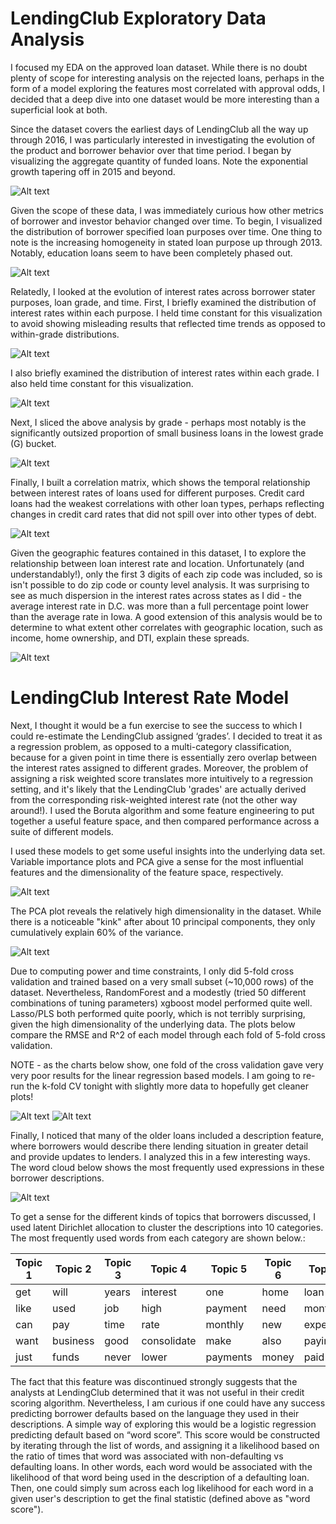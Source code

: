 # LendingClub Exploratory Data Analysis

I focused my EDA on the approved loan dataset. While there is no doubt plenty of scope for interesting analysis on the rejected loans, perhaps in the form of a model exploring the features most correlated with approval odds, I decided that a deep dive into one dataset would be more interesting than a superficial look at both. 

Since the dataset covers the earliest days of LendingClub all the way up through 2016, I was particularly interested in investigating the evolution of the product and borrower behavior over that time period. I began by visualizing the aggregate quantity of funded loans. Note the exponential growth tapering off in 2015 and beyond. 

![Alt text](https://github.com/trillville/lending_club/blob/master/screenshots/plot1.png)

Given the scope of these data, I was immediately curious how other metrics of borrower and investor behavior changed over time. To begin, I visualized the distribution of borrower specified loan purposes over time. One thing to note is the increasing homogeneity in stated loan purpose up through 2013. Notably, education loans seem to have been completely phased out. 

![Alt text](https://github.com/trillville/lending_club/blob/master/screenshots/plot2.png)

Relatedly, I looked at the evolution of interest rates across borrower stater purposes, loan grade, and time. First, I briefly examined the distribution of interest rates within each purpose. I held time constant for this visualization to avoid showing misleading results that reflected time trends as opposed to within-grade distributions.

![Alt text](https://github.com/trillville/lending_club/blob/master/screenshots/plot3a.png)

I also briefly examined the distribution of interest rates within each grade. I also held time constant for this visualization.

![Alt text](https://github.com/trillville/lending_club/blob/master/screenshots/plot4.png)

Next, I sliced the above analysis by grade - perhaps most notably is the significantly outsized proportion of small business loans in the lowest grade (G) bucket. 

![Alt text](https://github.com/trillville/lending_club/blob/master/screenshots/Plot3b.png)

Finally, I built a correlation matrix, which shows the temporal relationship between interest rates of loans used for different purposes. Credit card loans had the weakest correlations with other loan types, perhaps reflecting changes in credit card rates that did not spill over into other types of debt. 

![Alt text](https://github.com/trillville/lending_club/blob/master/screenshots/plot3c.png)

Given the geographic features contained in this dataset, I to explore the relationship between loan interest rate and location. Unfortunately (and understandably!), only the first 3 digits of each zip code was included, so is isn't possible to do zip code or county level analysis. It was surprising to see as much dispersion in the interest rates across states as I did - the average interest rate in D.C. was more than a full percentage point lower than the average rate in Iowa. A good extension of this analysis would be to determine to what extent other correlates with geographic location, such as income, home ownership, and DTI, explain these spreads. 

![Alt text](https://github.com/trillville/lending_club/blob/master/screenshots/plot5.png)

# LendingClub Interest Rate Model

Next, I thought it would be a fun exercise to see the success to which I could re-estimate the LendingClub assigned ‘grades’. I decided to treat it as a regression problem, as opposed to a multi-category classification, because for a given point in time there is essentially zero overlap between the interest rates assigned to different grades. Moreover, the problem of assigning a risk weighted score translates more intuitively to a regression setting, and it's likely that the LendingClub 'grades' are actually derived from the corresponding risk-weighted interest rate (not the other way around!). I used the Boruta algorithm and some feature engineering to put together a useful feature space, and then compared performance across a suite of different models. 

I used these models to get some useful insights into the underlying data set. Variable importance plots and PCA give a sense for the most influential features and the dimensionality of the feature space, respectively.

![Alt text](https://github.com/trillville/lending_club/blob/master/screenshots/var_imp_plot.png)

The PCA plot reveals the relatively high dimensionality in the dataset. While there is a noticeable "kink" after about 10 principal components, they only cumulatively explain 60% of the variance. 

![Alt text](https://github.com/trillville/lending_club/blob/master/screenshots/plot6.png)

Due to computing power and time constraints, I only did 5-fold cross validation and trained based on a very small subset (~10,000 rows) of the dataset. Nevertheless, RandomForest and a modestly (tried 50 different combinations of tuning parameters) xgboost model performed quite well. Lasso/PLS both performed quite poorly, which is not terribly surprising, given the high dimensionality of the underlying data. The plots below compare the RMSE and R^2 of each model through each fold of 5-fold cross validation.

NOTE - as the charts below show, one fold of the cross validation gave very very poor results for the linear regression based models. I am going to re-run the k-fold CV tonight with slightly more data to hopefully get cleaner plots!

![Alt text](https://github.com/trillville/lending_club/blob/master/screenshots/model_perf_1.png)
![Alt text](https://github.com/trillville/lending_club/blob/master/screenshots/model_perf2.png)

Finally, I noticed that many of the older loans included a description feature, where borrowers would describe there lending situation in greater detail and provide updates to lenders. I analyzed this in a few interesting ways. The word cloud below shows the most frequently used expressions in these borrower descriptions. 

![Alt text](https://github.com/trillville/lending_club/blob/master/screenshots/word_cloud.png)

To get a sense for the different kinds of topics that borrowers discussed, I used latent Dirichlet allocation to cluster the descriptions into 10 categories. The most frequently used words from each category are shown below.:

| Topic 1 | Topic 2  | Topic 3 | Topic 4     | Topic 5  | Topic 6 | Topic 7  | Topic 8     | Topic 9 |
|---------|----------|---------|-------------|----------|---------|----------|-------------|---------|
| get     | will     | years   | interest    | one      | home    | loan     | credit      | pay     |
| like    | used     | job     | high        | payment  | need    | month    | card        | cards   |
| can     | pay      | time    | rate        | monthly  | new     | expenses | debtbr      | credit  |
| want    | business | good    | consolidate | make     | also    | paying   | company     | cardsbr |
| just    | funds    | never   | lower       | payments | money   | paid     | consolidate | medical |


The fact that this feature was discontinued strongly suggests that the analysts at LendingClub determined that it was not useful in their credit scoring algorithm. Nevertheless, I am curious if one could have any success predicting borrower defaults based on the language they used in their descriptions. A simple way of exploring this would be a logistic regression predicting default based on “word score”. This score would be constructed by iterating through the list of words, and assigning it a likelihood based on the ratio of times that word was associated with non-defaulting vs defaulting loans. In other words, each word would be associated with the likelihood of that word being used in the description of a defaulting loan. Then, one could simply sum across each log likelihood for each word in a given user's description to get the final statistic (defined above as "word score").

